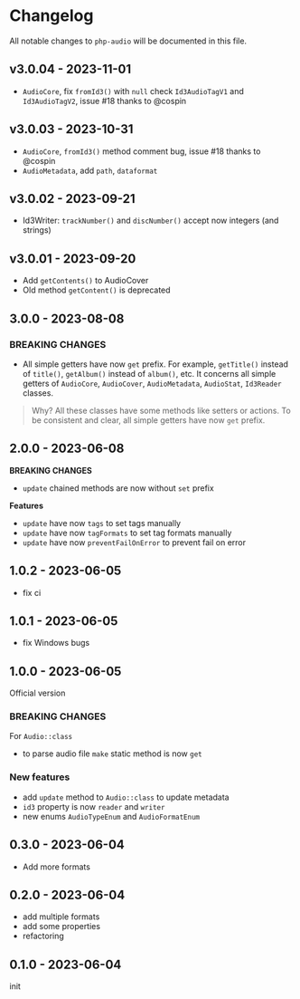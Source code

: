 # Changelog

All notable changes to `php-audio` will be documented in this file.

## v3.0.04 - 2023-11-01

- `AudioCore`, fix `fromId3()` with `null` check `Id3AudioTagV1` and `Id3AudioTagV2`, issue #18 thanks to @cospin

## v3.0.03 - 2023-10-31

- `AudioCore`, `fromId3()` method comment bug, issue #18 thanks to @cospin
- `AudioMetadata`, add `path`, `dataformat`

## v3.0.02 - 2023-09-21

- Id3Writer: `trackNumber()` and `discNumber()` accept now integers (and strings)

## v3.0.01 - 2023-09-20

- Add `getContents()` to AudioCover
- Old method `getContent()` is deprecated

## 3.0.0 - 2023-08-08

### BREAKING CHANGES

- All simple getters have now `get` prefix. For example, `getTitle()` instead of `title()`, `getAlbum()` instead of `album()`, etc. It concerns all simple getters of `AudioCore`, `AudioCover`, `AudioMetadata`, `AudioStat`, `Id3Reader` classes.

> Why?
All these classes have some methods like setters or actions. To be consistent and clear, all simple getters have now `get` prefix.

## 2.0.0 - 2023-06-08

**BREAKING CHANGES**

- `update` chained methods are now without `set` prefix

**Features**

- `update` have now `tags` to set tags manually
- `update` have now `tagFormats` to set tag formats manually
- `update` have now `preventFailOnError` to prevent fail on error

## 1.0.2 - 2023-06-05

- fix ci

## 1.0.1 - 2023-06-05

- fix Windows bugs

## 1.0.0 - 2023-06-05

Official version

### BREAKING CHANGES

For `Audio::class`

- to parse audio file `make` static method is now `get`

### New features

- add `update` method to `Audio::class` to update metadata
- `id3` property is now `reader` and `writer`
- new enums `AudioTypeEnum` and `AudioFormatEnum`

## 0.3.0 - 2023-06-04

- Add more formats

## 0.2.0 - 2023-06-04

- add multiple formats
- add some properties
- refactoring

## 0.1.0 - 2023-06-04

init
